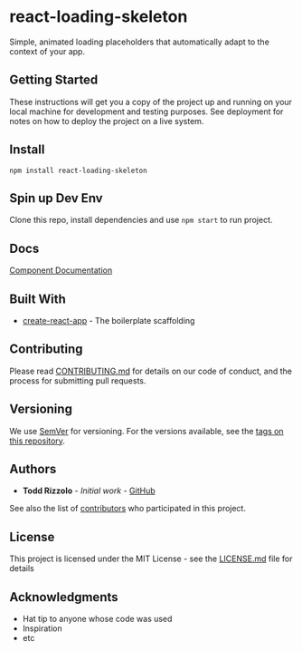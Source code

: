 # react-loading-skeleton

Simple, animated loading placeholders that automatically adapt to the context of your app.

## Getting Started

These instructions will get you a copy of the project up and running on your local machine for development and testing purposes. See deployment for notes on how to deploy the project on a live system.

## Install
```
npm install react-loading-skeleton
```

## Spin up Dev Env

Clone this repo, install dependencies and use `npm start` to run project.

## Docs
[Component Documentation](http://toddwebdev.github.io/react-loading-skeleton/)

## Built With

* [create-react-app](https://github.com/facebook/create-react-app) - The boilerplate scaffolding

## Contributing

Please read [CONTRIBUTING.md](https://gist.github.com/PurpleBooth/b24679402957c63ec426) for details on our code of conduct, and the process for submitting pull requests.

## Versioning

We use [SemVer](http://semver.org/) for versioning. For the versions available, see the [tags on this repository](https://github.com/your/project/tags). 

## Authors

* **Todd Rizzolo** - *Initial work* - [GitHub](https://github.com/ToddWebDev)

See also the list of [contributors](https://github.com/toddwebdev/react-loading-skeleton/contributors) who participated in this project.

## License

This project is licensed under the MIT License - see the [LICENSE.md](LICENSE.md) file for details

## Acknowledgments

* Hat tip to anyone whose code was used
* Inspiration
* etc

